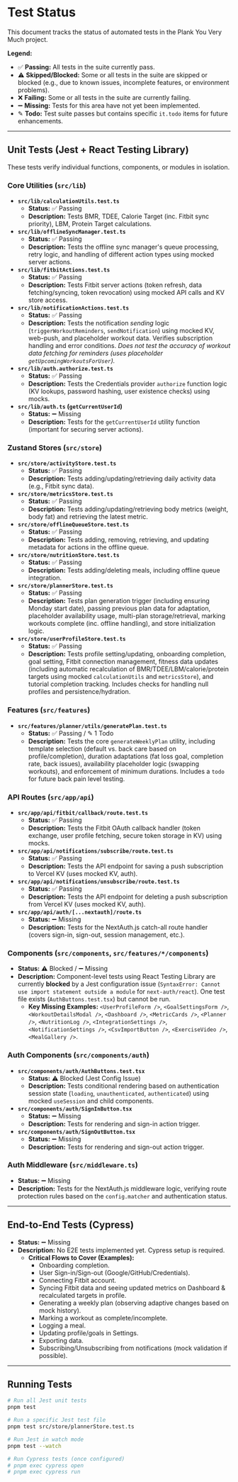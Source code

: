 # Test Status

This document tracks the status of automated tests in the Plank You Very Much project.

**Legend:**

*   ✅ **Passing:** All tests in the suite currently pass.
*   ⚠️ **Skipped/Blocked:** Some or all tests in the suite are skipped or blocked (e.g., due to known issues, incomplete features, or environment problems).
*   ❌ **Failing:** Some or all tests in the suite are currently failing.
*   ➖ **Missing:** Tests for this area have not yet been implemented.
*   ✎ **Todo:** Test suite passes but contains specific `it.todo` items for future enhancements.

---

## Unit Tests (Jest + React Testing Library)

These tests verify individual functions, components, or modules in isolation.

### Core Utilities (`src/lib`)

*   **`src/lib/calculationUtils.test.ts`**
    *   **Status:** ✅ Passing
    *   **Description:** Tests BMR, TDEE, Calorie Target (inc. Fitbit sync priority), LBM, Protein Target calculations.
*   **`src/lib/offlineSyncManager.test.ts`**
    *   **Status:** ✅ Passing
    *   **Description:** Tests the offline sync manager's queue processing, retry logic, and handling of different action types using mocked server actions.
*   **`src/lib/fitbitActions.test.ts`**
    *   **Status:** ✅ Passing
    *   **Description:** Tests Fitbit server actions (token refresh, data fetching/syncing, token revocation) using mocked API calls and KV store access.
*   **`src/lib/notificationActions.test.ts`**
    *   **Status:** ✅ Passing
    *   **Description:** Tests the notification *sending* logic (`triggerWorkoutReminders`, `sendNotification`) using mocked KV, web-push, and placeholder workout data. Verifies subscription handling and error conditions. *Does not test the accuracy of workout data fetching for reminders (uses placeholder `getUpcomingWorkoutsForUser`).*
*   **`src/lib/auth.authorize.test.ts`**
    *   **Status:** ✅ Passing
    *   **Description:** Tests the Credentials provider `authorize` function logic (KV lookups, password hashing, user existence checks) using mocks.
*   **`src/lib/auth.ts` (`getCurrentUserId`)**
    *   **Status:** ➖ Missing
    *   **Description:** Tests for the `getCurrentUserId` utility function (important for securing server actions).

### Zustand Stores (`src/store`)

*   **`src/store/activityStore.test.ts`**
    *   **Status:** ✅ Passing
    *   **Description:** Tests adding/updating/retrieving daily activity data (e.g., Fitbit sync data).
*   **`src/store/metricsStore.test.ts`**
    *   **Status:** ✅ Passing
    *   **Description:** Tests adding/updating/retrieving body metrics (weight, body fat) and retrieving the latest metric.
*   **`src/store/offlineQueueStore.test.ts`**
    *   **Status:** ✅ Passing
    *   **Description:** Tests adding, removing, retrieving, and updating metadata for actions in the offline queue.
*   **`src/store/nutritionStore.test.ts`**
    *   **Status:** ✅ Passing
    *   **Description:** Tests adding/deleting meals, including offline queue integration.
*   **`src/store/plannerStore.test.ts`**
    *   **Status:** ✅ Passing
    *   **Description:** Tests plan generation trigger (including ensuring Monday start date), passing previous plan data for adaptation, placeholder availability usage, multi-plan storage/retrieval, marking workouts complete (inc. offline handling), and store initialization logic.
*   **`src/store/userProfileStore.test.ts`**
    *   **Status:** ✅ Passing
    *   **Description:** Tests profile setting/updating, onboarding completion, goal setting, Fitbit connection management, fitness data updates (including automatic recalculation of BMR/TDEE/LBM/calorie/protein targets using mocked `calculationUtils` and `metricsStore`), and tutorial completion tracking. Includes checks for handling null profiles and persistence/hydration.

### Features (`src/features`)

*   **`src/features/planner/utils/generatePlan.test.ts`**
    *   **Status:** ✅ Passing / ✎ 1 Todo
    *   **Description:** Tests the core `generateWeeklyPlan` utility, including template selection (default vs. back care based on profile/completion), duration adaptations (fat loss goal, completion rate, back issues), availability placeholder logic (swapping workouts), and enforcement of minimum durations. Includes a `todo` for future back pain level testing.

### API Routes (`src/app/api`)

*   **`src/app/api/fitbit/callback/route.test.ts`**
    *   **Status:** ✅ Passing
    *   **Description:** Tests the Fitbit OAuth callback handler (token exchange, user profile fetching, secure token storage in KV) using mocks.
*   **`src/app/api/notifications/subscribe/route.test.ts`**
    *   **Status:** ✅ Passing
    *   **Description:** Tests the API endpoint for saving a push subscription to Vercel KV (uses mocked KV, auth).
*   **`src/app/api/notifications/unsubscribe/route.test.ts`**
    *   **Status:** ✅ Passing
    *   **Description:** Tests the API endpoint for deleting a push subscription from Vercel KV (uses mocked KV, auth).
*   **`src/app/api/auth/[...nextauth]/route.ts`**
    *   **Status:** ➖ Missing
    *   **Description:** Tests for the NextAuth.js catch-all route handler (covers sign-in, sign-out, session management, etc.).

### Components (`src/components`, `src/features/*/components`)

*   **Status:** ⚠️ Blocked / ➖ Missing
*   **Description:** Component-level tests using React Testing Library are currently **blocked** by a Jest configuration issue (`SyntaxError: Cannot use import statement outside a module` for `next-auth/react`). One test file exists (`AuthButtons.test.tsx`) but cannot be run.
    *   **Key Missing Examples:** `<UserProfileForm />`, `<GoalSettingsForm />`, `<WorkoutDetailsModal />`, `<Dashboard />`, `<MetricCards />`, `<Planner />`, `<NutritionLog />`, `<IntegrationSettings />`, `<NotificationSettings />`, `<CsvImportButton />`, `<ExerciseVideo />`, `<MealGallery />`.

### Auth Components (`src/components/auth`)

*   **`src/components/auth/AuthButtons.test.tsx`**
    *   **Status:** ⚠️ Blocked (Jest Config Issue)
    *   **Description:** Tests conditional rendering based on authentication session state (`loading`, `unauthenticated`, `authenticated`) using mocked `useSession` and child components.
*   **`src/components/auth/SignInButton.tsx`**
    *   **Status:** ➖ Missing
    *   **Description:** Tests for rendering and sign-in action trigger.
*   **`src/components/auth/SignOutButton.tsx`**
    *   **Status:** ➖ Missing
    *   **Description:** Tests for rendering and sign-out action trigger.

### Auth Middleware (`src/middleware.ts`)

*   **Status:** ➖ Missing
*   **Description:** Tests for the NextAuth.js middleware logic, verifying route protection rules based on the `config.matcher` and authentication status.

---

## End-to-End Tests (Cypress)

*   **Status:** ➖ Missing
*   **Description:** No E2E tests implemented yet. Cypress setup is required.
    *   **Critical Flows to Cover (Examples):**
        *   Onboarding completion.
        *   User Sign-in/Sign-out (Google/GitHub/Credentials).
        *   Connecting Fitbit account.
        *   Syncing Fitbit data and seeing updated metrics on Dashboard & recalculated targets in profile.
        *   Generating a weekly plan (observing adaptive changes based on mock history).
        *   Marking a workout as complete/incomplete.
        *   Logging a meal.
        *   Updating profile/goals in Settings.
        *   Exporting data.
        *   Subscribing/Unsubscribing from notifications (mock validation if possible).

---

## Running Tests

```bash
# Run all Jest unit tests
pnpm test

# Run a specific Jest test file
pnpm test src/store/plannerStore.test.ts

# Run Jest in watch mode
pnpm test --watch

# Run Cypress tests (once configured)
# pnpm exec cypress open
# pnpm exec cypress run
```